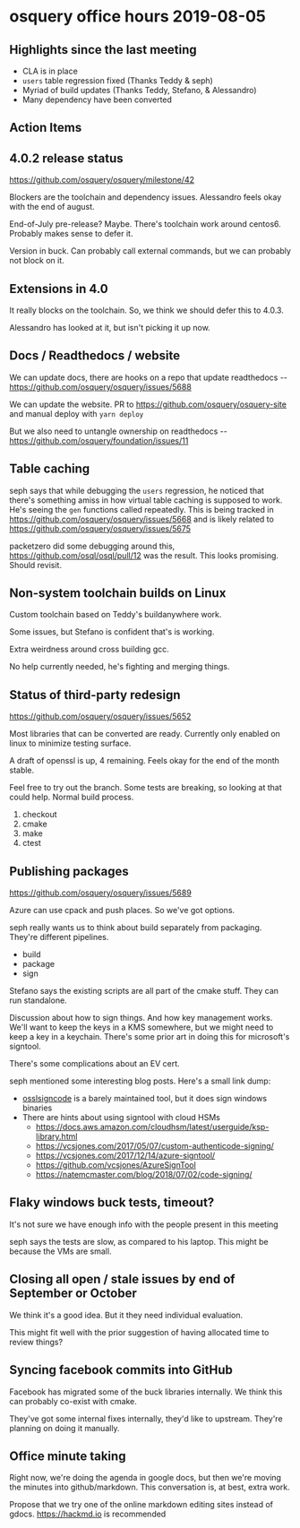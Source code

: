 # osquery office hours 2019-08-05

## Highlights since the last meeting

* CLA is in place
* `users` table regression fixed (Thanks Teddy & seph)
* Myriad of build updates (Thanks Teddy, Stefano, & Alessandro)
* Many dependency have been converted

## Action Items

## 4.0.2 release status

https://github.com/osquery/osquery/milestone/42

Blockers are the toolchain and dependency issues. Alessandro feels
okay with the end of august.

End-of-July pre-release? Maybe. There's toolchain work around centos6. Probably makes sense to defer it.

Version in buck. Can probably call external commands, but we can probably not block on it.

## Extensions in 4.0

It really blocks on the toolchain. So, we think we should defer this to 4.0.3.

Alessandro has looked at it, but isn't picking it up now.

## Docs / Readthedocs / website

We can update docs, there are hooks on a repo that update readthedocs -- https://github.com/osquery/osquery/issues/5688

We can update the website. PR to https://github.com/osquery/osquery-site  and manual deploy with `yarn deploy`

But we also need to untangle ownership on readthedocs -- https://github.com/osquery/foundation/issues/11

## Table caching

seph says that while debugging the `users` regression, he noticed that
there's something amiss in how virtual table caching is supposed to
work. He's seeing the `gen` functions called repeatedly. This is being tracked in https://github.com/osquery/osquery/issues/5668 and is likely related to https://github.com/osquery/osquery/issues/5675

packetzero did some debugging around this,
https://github.com/osql/osql/pull/12 was the result. This looks
promising. Should revisit.

## Non-system toolchain builds on Linux

Custom toolchain based on Teddy's buildanywhere work.

Some issues, but Stefano is confident that's is working.

Extra weirdness around cross building gcc. 

No help currently needed, he's fighting and merging things.

## Status of third-party redesign

https://github.com/osquery/osquery/issues/5652

Most libraries that can be converted are ready. Currently only enabled
on linux to minimize testing surface.

A draft of openssl is up, 4 remaining. Feels okay for the end of the month stable.

Feel free to try out the branch. Some tests are breaking, so looking
at that could help. Normal build process.
1. checkout
2. cmake
3. make
4. ctest

## Publishing packages

https://github.com/osquery/osquery/issues/5689

Azure can use cpack and push places. So we've got options.

seph really wants us to think about build separately from packaging. They're different pipelines.
* build
* package
* sign

Stefano says the existing scripts are all part of the cmake stuff. They can run standalone. 

Discussion about how to sign things. And how key management
works. We'll want to keep the keys in a KMS somewhere, but we might
need to keep a key in a keychain. There's some prior art in doing this
for microsoft's signtool.

There's some complications about an EV cert.


seph mentioned some interesting blog posts. Here's a small link dump:
* [osslsigncode](https://github.com/develar/osslsigncode) is a barely maintained tool, but it does sign windows binaries
* There are hints about using signtool with cloud HSMs
  - https://docs.aws.amazon.com/cloudhsm/latest/userguide/ksp-library.html
  - https://vcsjones.com/2017/05/07/custom-authenticode-signing/
  - https://vcsjones.com/2017/12/14/azure-signtool/
  - https://github.com/vcsjones/AzureSignTool
  - https://natemcmaster.com/blog/2018/07/02/code-signing/

## Flaky windows buck tests, timeout?

It's not sure we have enough info with the people present in this meeting

seph says the tests are slow, as compared to his laptop. This might be because the VMs are small. 

## Closing all open / stale issues by end of September or October

We think it's a good idea. But it they need individual evaluation.

This might fit well with the prior suggestion of having allocated time
to review things?

## Syncing facebook commits into GitHub

Facebook has migrated some of the buck libraries internally. We think this can probably co-exist with cmake.

They've got some internal fixes internally, they'd like to upstream. They're planning on doing it manually.

## Office minute taking

Right now, we're doing the agenda in google docs, but then we're
moving the minutes into github/markdown. This conversation is, at best, extra work.

Propose that we try one of the online markdown editing sites instead of gdocs. https://hackmd.io is recommended

